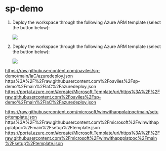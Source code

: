 # sp-demo

1. Deploy the workspace through the following Azure ARM template (select the button below):

    <a href="https://portal.azure.com/#create/Microsoft.Template/uri/https%3A%2F%2Fraw.githubusercontent.com%2Fmicrosoft%2Fwinwithappplatpoc%2Fmain%2Fsetup%2Ftemplate.json" target="_blank"><img src="https://aka.ms/deploytoazurebutton" /></a>

2. Deploy the workspace through the following Azure ARM template (select the button below):

    <a href="https://portal.azure.com/#create/Microsoft.Template/uri/https%3A%2F%2Fraw.githubusercontent.com%2Foaviles%2Fsp-demo%2Fmain%2FIaC%2Fazuredeploy.json" target="_blank"><img src="https://aka.ms/deploytoazurebutton" /></a>


https://raw.githubusercontent.com/oaviles/sp-demo/main/IaC/azuredeploy.json
https%3A%2F%2Fraw.githubusercontent.com%2Foaviles%2Fsp-demo%2Fmain%2FIaC%2Fazuredeploy.json
https://portal.azure.com/#create/Microsoft.Template/uri/https%3A%2F%2Fraw.githubusercontent.com%2Foaviles%2Fsp-demo%2Fmain%2FIaC%2Fazuredeploy.json

https://raw.githubusercontent.com/microsoft/winwithappplatpoc/main/setup/template.json
https%3A%2F%2Fraw.githubusercontent.com%2Fmicrosoft%2Fwinwithappplatpoc%2Fmain%2Fsetup%2Ftemplate.json
https://portal.azure.com/#create/Microsoft.Template/uri/https%3A%2F%2Fraw.githubusercontent.com%2Fmicrosoft%2Fwinwithappplatpoc%2Fmain%2Fsetup%2Ftemplate.json
